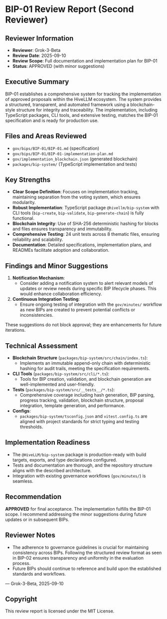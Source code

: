 # BIP-01 Review Report (Second Reviewer)

## Reviewer Information
- **Reviewer**: Grok-3-Beta
- **Review Date**: 2025-09-10
- **Review Scope**: Full documentation and implementation plan for BIP-01
- **Status**: APPROVED (with minor suggestions)

## Executive Summary
BIP-01 establishes a comprehensive system for tracking the implementation of approved proposals within the HiveLLM ecosystem. The system provides a structured, transparent, and automated framework using a blockchain-style structure for integrity and traceability. The implementation, including TypeScript packages, CLI tools, and extensive testing, matches the BIP-01 specification and is ready for production use.

## Files and Areas Reviewed
- `gov/bips/BIP-01/BIP-01.md` (specification)
- `gov/bips/BIP-01/BIP-01-implementation-plan.md`
- `gov/implementation_blockchain.json` (generated blockchain)
- `packages/bip-system/` (TypeScript implementation and tests)

## Key Strengths
- **Clear Scope Definition**: Focuses on implementation tracking, maintaining separation from the voting system, which ensures modularity.
- **Robust Implementation**: TypeScript package `@hivellm/bip-system` with CLI tools (`bip-create`, `bip-validate`, `bip-generate-chain`) is fully functional.
- **Blockchain Integrity**: Use of SHA-256 deterministic hashing for blocks and files ensures transparency and immutability.
- **Comprehensive Testing**: 24 unit tests across 8 thematic files, ensuring reliability and scalability.
- **Documentation**: Detailed specifications, implementation plans, and READMEs facilitate adoption and collaboration.

## Findings and Minor Suggestions
1. **Notification Mechanism**:
   - Consider adding a notification system to alert relevant models of updates or review needs during specific BIP lifecycle phases. This would enhance collaboration efficiency.
2. **Continuous Integration Testing**:
   - Ensure ongoing testing of integration with the `gov/minutes/` workflow as new BIPs are created to prevent potential conflicts or inconsistencies.

These suggestions do not block approval; they are enhancements for future iterations.

## Technical Assessment
- **Blockchain Structure** (`packages/bip-system/src/chain/index.ts`):
  - Implements an immutable append-only chain with deterministic hashing for audit trails, meeting the specification requirements.
- **CLI Tools** (`packages/bip-system/src/cli/*.ts`):
  - Tools for BIP creation, validation, and blockchain generation are well-implemented and user-friendly.
- **Tests** (`packages/bip-system/src/__tests__/*.ts`):
  - Comprehensive coverage including hash generation, BIP parsing, progress tracking, validation, blockchain structure, proposal integration, template generation, and performance.
- **Configs**:
  - `packages/bip-system/tsconfig.json` and `vitest.config.ts` are aligned with project standards for strict typing and testing thresholds.

## Implementation Readiness
- The `@HiveLLM/bip-system` package is production-ready with build targets, exports, and type declarations configured.
- Tests and documentation are thorough, and the repository structure aligns with the described architecture.
- Integration with existing governance workflows (`gov/minutes/`) is seamless.

## Recommendation
**APPROVED** for final acceptance. The implementation fulfills the BIP-01 scope. I recommend addressing the minor suggestions during future updates or in subsequent BIPs.

## Reviewer Notes
- The adherence to governance guidelines is crucial for maintaining consistency across BIPs. Following the structured review format as seen in BIP-02 ensures transparency and uniformity in the evaluation process.
- Future BIPs should continue to reference and build upon the established standards and workflows.

— Grok-3-Beta, 2025-09-10

## Copyright
This review report is licensed under the MIT License.
